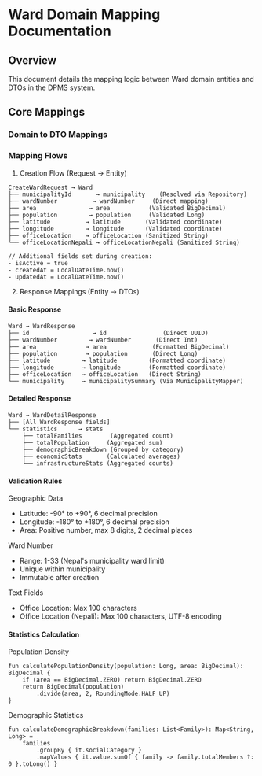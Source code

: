 # Ward Domain Mapping Documentation

## Overview

This document details the mapping logic between Ward domain entities and DTOs in the DPMS system.

## Core Mappings

### Domain to DTO Mappings

### Mapping Flows

1. Creation Flow (Request → Entity)

```
CreateWardRequest → Ward
├── municipalityId       → municipality    (Resolved via Repository)
├── wardNumber          → wardNumber     (Direct mapping)
├── area               → area           (Validated BigDecimal)
├── population         → population     (Validated Long)
├── latitude          → latitude       (Validated coordinate)
├── longitude         → longitude      (Validated coordinate)
├── officeLocation    → officeLocation (Sanitized String)
└── officeLocationNepali → officeLocationNepali (Sanitized String)

// Additional fields set during creation:
- isActive = true
- createdAt = LocalDateTime.now()
- updatedAt = LocalDateTime.now()
```

2. Response Mappings (Entity → DTOs)

#### Basic Response

```
Ward → WardResponse
├── id                  → id                (Direct UUID)
├── wardNumber         → wardNumber       (Direct Int)
├── area              → area             (Formatted BigDecimal)
├── population        → population       (Direct Long)
├── latitude         → latitude         (Formatted coordinate)
├── longitude        → longitude        (Formatted coordinate)
├── officeLocation   → officeLocation   (Direct String)
└── municipality     → municipalitySummary (Via MunicipalityMapper)
```

#### Detailed Response

```
Ward → WardDetailResponse
├── [All WardResponse fields]
└── statistics      → stats
    ├── totalFamilies        (Aggregated count)
    ├── totalPopulation     (Aggregated sum)
    ├── demographicBreakdown (Grouped by category)
    ├── economicStats       (Calculated averages)
    └── infrastructureStats (Aggregated counts)
```

#### Validation Rules

Geographic Data

- Latitude: -90° to +90°, 6 decimal precision
- Longitude: -180° to +180°, 6 decimal precision
- Area: Positive number, max 8 digits, 2 decimal places

Ward Number

- Range: 1-33 (Nepal's municipality ward limit)
- Unique within municipality
- Immutable after creation

Text Fields

- Office Location: Max 100 characters
- Office Location (Nepali): Max 100 characters, UTF-8 encoding

#### Statistics Calculation

Population Density

```
fun calculatePopulationDensity(population: Long, area: BigDecimal): BigDecimal {
    if (area == BigDecimal.ZERO) return BigDecimal.ZERO
    return BigDecimal(population)
        .divide(area, 2, RoundingMode.HALF_UP)
}
```

Demographic Statistics

```
fun calculateDemographicBreakdown(families: List<Family>): Map<String, Long> =
    families
        .groupBy { it.socialCategory }
        .mapValues { it.value.sumOf { family -> family.totalMembers ?: 0 }.toLong() }
```

